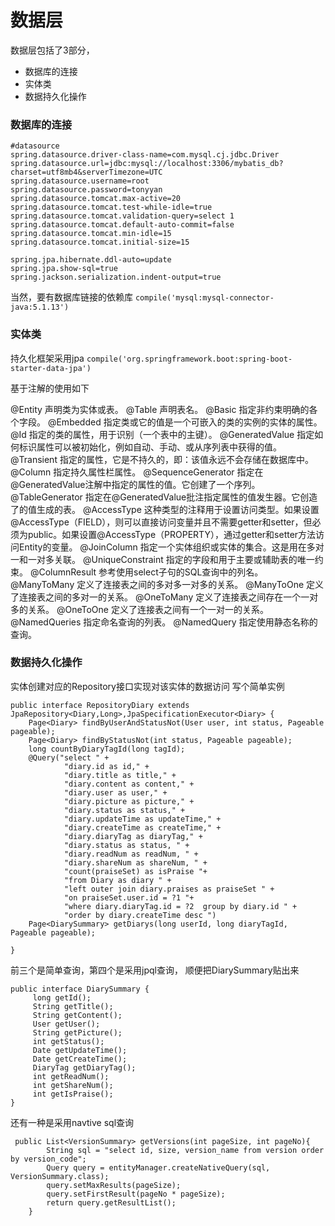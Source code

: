 # 数据层
数据层包括了3部分，
   + 数据库的连接
   + 实体类
   + 数据持久化操作
   
### 数据库的连接
```
#datasource
spring.datasource.driver-class-name=com.mysql.cj.jdbc.Driver
spring.datasource.url=jdbc:mysql://localhost:3306/mybatis_db?charset=utf8mb4&serverTimezone=UTC
spring.datasource.username=root
spring.datasource.password=tonyyan
spring.datasource.tomcat.max-active=20
spring.datasource.tomcat.test-while-idle=true
spring.datasource.tomcat.validation-query=select 1
spring.datasource.tomcat.default-auto-commit=false
spring.datasource.tomcat.min-idle=15
spring.datasource.tomcat.initial-size=15

spring.jpa.hibernate.ddl-auto=update
spring.jpa.show-sql=true
spring.jackson.serialization.indent-output=true
```
当然，要有数据库链接的依赖库
`compile('mysql:mysql-connector-java:5.1.13')`


### 实体类
持久化框架采用jpa
`compile('org.springframework.boot:spring-boot-starter-data-jpa') `

基于注解的使用如下

@Entity	声明类为实体或表。
@Table	声明表名。
@Basic	指定非约束明确的各个字段。
@Embedded	指定类或它的值是一个可嵌入的类的实例的实体的属性。
@Id	指定的类的属性，用于识别（一个表中的主键）。
@GeneratedValue	指定如何标识属性可以被初始化，例如自动、手动、或从序列表中获得的值。
@Transient	指定的属性，它是不持久的，即：该值永远不会存储在数据库中。
@Column	指定持久属性栏属性。
@SequenceGenerator	指定在@GeneratedValue注解中指定的属性的值。它创建了一个序列。
@TableGenerator	指定在@GeneratedValue批注指定属性的值发生器。它创造了的值生成的表。
@AccessType	这种类型的注释用于设置访问类型。如果设置@AccessType（FIELD），则可以直接访问变量并且不需要getter和setter，但必须为public。如果设置@AccessType（PROPERTY），通过getter和setter方法访问Entity的变量。
@JoinColumn	指定一个实体组织或实体的集合。这是用在多对一和一对多关联。
@UniqueConstraint	指定的字段和用于主要或辅助表的唯一约束。
@ColumnResult	参考使用select子句的SQL查询中的列名。
@ManyToMany	定义了连接表之间的多对多一对多的关系。
@ManyToOne	定义了连接表之间的多对一的关系。
@OneToMany	定义了连接表之间存在一个一对多的关系。
@OneToOne	定义了连接表之间有一个一对一的关系。
@NamedQueries	指定命名查询的列表。
@NamedQuery	指定使用静态名称的查询。


### 数据持久化操作
实体创建对应的Repository接口实现对该实体的数据访问
写个简单实例
```
public interface RepositoryDiary extends JpaRepository<Diary,Long>,JpaSpecificationExecutor<Diary> {
    Page<Diary> findByUserAndStatusNot(User user, int status, Pageable pageable);
    Page<Diary> findByStatusNot(int status, Pageable pageable);
    long countByDiaryTagId(long tagId);
    @Query("select " +
            "diary.id as id," +
            "diary.title as title," +
            "diary.content as content," +
            "diary.user as user," +
            "diary.picture as picture," +
            "diary.status as status," +
            "diary.updateTime as updateTime," +
            "diary.createTime as createTime," +
            "diary.diaryTag as diaryTag," +
            "diary.status as status, " +
            "diary.readNum as readNum, " +
            "diary.shareNum as shareNum, " +
            "count(praiseSet) as isPraise "+
            "from Diary as diary " +
            "left outer join diary.praises as praiseSet " +
            "on praiseSet.user.id = ?1 "+
            "where diary.diaryTag.id = ?2  group by diary.id " +
            "order by diary.createTime desc ")
    Page<DiarySummary> getDiarys(long userId, long diaryTagId, Pageable pageable);

}
```
前三个是简单查询，第四个是采用jpql查询， 顺便把DiarySummary贴出来
```
public interface DiarySummary {
     long getId();
     String getTitle();
     String getContent();
     User getUser();
     String getPicture();
     int getStatus();
     Date getUpdateTime();
     Date getCreateTime();
     DiaryTag getDiaryTag();
     int getReadNum();
     int getShareNum();
     int getIsPraise();
}
```
还有一种是采用navtive sql查询
```
 public List<VersionSummary> getVersions(int pageSize, int pageNo){
        String sql = "select id, size, version_name from version order by version_code";
        Query query = entityManager.createNativeQuery(sql, VersionSummary.class);
        query.setMaxResults(pageSize);
        query.setFirstResult(pageNo * pageSize);
        return query.getResultList();
    }
```





